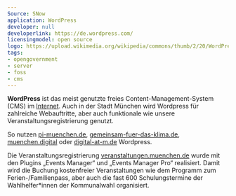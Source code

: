 ```yaml
---
Source: SNow
application: WordPress
developer: null
developerlink: https://de.wordpress.com/
licensingmodel: open source
logo: https://upload.wikimedia.org/wikipedia/commons/thumb/2/20/WordPress_logo.svg/320px-WordPress_logo.svg.png
tags:
- opengovernment
- server
- foss
- cms
---
```

__WordPress__ ist das meist genutzte freies Content-Management-System (CMS) im [Internet](https://trends.builtwith.com/cms).
Auch in der Stadt München wird Wordpress für zahlreiche Webauftritte, aber auch funktionale wie unsere Veranstaltungsregistrierung genutzt.


<!-- more -->

So nutzen [pi-muenchen.de](https://www.pi-muenchen.de), [gemeinsam-fuer-das-klima.de](https://gemeinsam-fuer-das-klima.de), [muenchen.digital](https://muenchen.digital) oder [digital-at-m.de](https://digital-at-m.de) Wordpress.

Die Veranstaltungsregistrierung [veranstaltungen.muenchen.de](https://veranstaltungen.muenchen.de) wurde mit den Plugins „Events Manager“ und „Events Manager Pro“ realisiert.
Damit wird die Buchung kostenfreier Veranstaltungen wie dem Programm zum Ferien-/Familienpass, aber auch die fast 600 Schulungstermine der Wahlhelfer*innen der Kommunalwahl organisiert.
